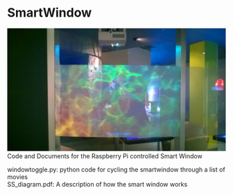 SmartWindow
===========
<img src=https://raw.githubusercontent.com/SpaceVisualizationLaboratory/Images/master/SmartWindow.jpg>
Code and Documents for the Raspberry Pi controlled Smart Window

windowtoggle.py: python code for cycling the smartwindow through a list of movies<br>
SS_diagram.pdf: A description of how the smart window works
